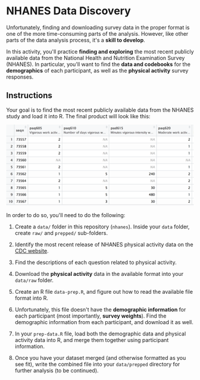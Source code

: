 # NHANES Data Discovery

Unfortunately, finding and downloading survey data in the proper format is one of the more time-consuming parts of the analysis. However, like other parts of the data analysis process, it's a **skill to develop**.

In this activity, you'll practice **finding and exploring** the most recent publicly available data from the National Health and Nutrition Examination Survey (NHANES). In particular, you'll want to find the **data and codebooks** for the **demographics** of each participant, as well as the **physical activity** survey responses.

## Instructions
Your goal is to find the most recent publicly available data from the NHANES study and load it into R. The final product will look like this:

![nhanes table](imgs/nhanes-table.png)

In order to do so, you'll need to do the following:

1. Create a `data/` folder in this repository (`nhanes`). Inside your `data` folder, create `raw/` and `prepped/` sub-folders.

2. Identify the most recent release of  NHANES physical activity data on the [CDC website](https://www.cdc.gov/nchs/nhanes/).

3. Find the descriptions of each question related to physical activity.

4. Download the **physical activity** data in the available format into your `data/raw` folder.

5. Create an R file `data-prep.R`, and figure out how to read the available file format into R.

6. Unfortunately, this file doesn't have the **demographic information** for each participant (most importantly, **survey weights**). Find the demographic information from each participant, and download it as well.

7. In your `prep-data.R` file, load both the demographic data and physical activity data into R, and merge them together using participant information.

8. Once you have your dataset merged (and otherwise formatted as you see fit), write the combined file into your `data/prepped` directory for further analysis (to be continued).
